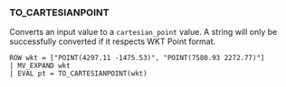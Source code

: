 <!--
This is generated by ESQL’s AbstractFunctionTestCase. Do no edit it. See ../README.md for how to regenerate it.
-->

### TO_CARTESIANPOINT
Converts an input value to a `cartesian_point` value.
A string will only be successfully converted if it respects WKT Point format.

```
ROW wkt = ["POINT(4297.11 -1475.53)", "POINT(7580.93 2272.77)"]
| MV_EXPAND wkt
| EVAL pt = TO_CARTESIANPOINT(wkt)
```
